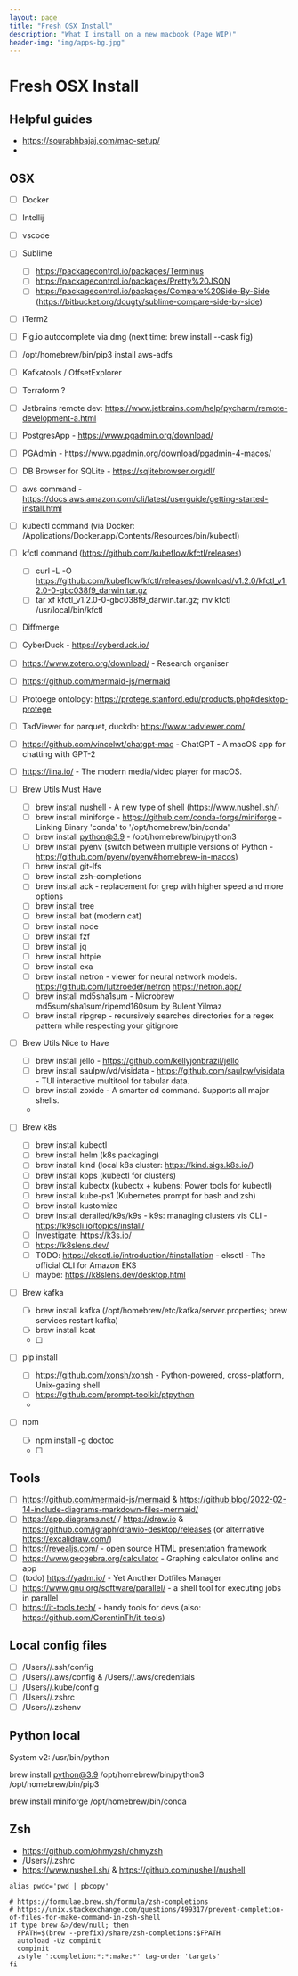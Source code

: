 ```yaml
---
layout: page
title: "Fresh OSX Install"
description: "What I install on a new macbook (Page WIP)"
header-img: "img/apps-bg.jpg"
---
```


<style>
    a { text-decoration: underline; }
</style>
<!-- []()<br />[]() -->

# Fresh OSX Install

## Helpful guides

- https://sourabhbajaj.com/mac-setup/
-

## OSX

- [ ] Docker
- [ ] Intellij
- [ ] vscode
- [ ] Sublime
  - [ ] https://packagecontrol.io/packages/Terminus
  - [ ] https://packagecontrol.io/packages/Pretty%20JSON
  - [ ] https://packagecontrol.io/packages/Compare%20Side-By-Side (https://bitbucket.org/dougty/sublime-compare-side-by-side)
- [ ] iTerm2
- [ ] Fig.io autocomplete via dmg (next time: brew install --cask fig)
- [ ] /opt/homebrew/bin/pip3 install aws-adfs
- [ ] Kafkatools / OffsetExplorer
- [ ] Terraform ?
- [ ] Jetbrains remote dev: https://www.jetbrains.com/help/pycharm/remote-development-a.html
- [ ] PostgresApp - https://www.pgadmin.org/download/
- [ ] PGAdmin - https://www.pgadmin.org/download/pgadmin-4-macos/
- [ ] DB Browser for SQLite - https://sqlitebrowser.org/dl/
- [ ] aws command - https://docs.aws.amazon.com/cli/latest/userguide/getting-started-install.html
- [ ] kubectl command (via Docker: /Applications/Docker.app/Contents/Resources/bin/kubectl)
- [ ] kfctl command (https://github.com/kubeflow/kfctl/releases)
  - [ ] curl -L -O https://github.com/kubeflow/kfctl/releases/download/v1.2.0/kfctl_v1.2.0-0-gbc038f9_darwin.tar.gz
  - [ ] tar xf kfctl_v1.2.0-0-gbc038f9_darwin.tar.gz; mv kfctl /usr/local/bin/kfctl
- [ ] Diffmerge
- [ ] CyberDuck - https://cyberduck.io/
- [ ] https://www.zotero.org/download/ - Research organiser
- [ ] https://github.com/mermaid-js/mermaid
- [ ] Protoege ontology: https://protege.stanford.edu/products.php#desktop-protege
- [ ] TadViewer for parquet, duckdb: https://www.tadviewer.com/
- [ ] https://github.com/vincelwt/chatgpt-mac - ChatGPT - A macOS app for chatting with GPT-2
- [ ] https://iina.io/ - The modern media/video player for macOS.
- [ ] Brew Utils Must Have

  - [ ] brew install nushell - A new type of shell (https://www.nushell.sh/)
  - [ ] brew install miniforge - https://github.com/conda-forge/miniforge - Linking Binary 'conda' to '/opt/homebrew/bin/conda'
  - [ ] brew install python@3.9 - /opt/homebrew/bin/python3
  - [ ] brew install pyenv (switch between multiple versions of Python - https://github.com/pyenv/pyenv#homebrew-in-macos)
  - [ ] brew install git-lfs
  - [ ] brew install zsh-completions
  - [ ] brew install ack - replacement for grep with higher speed and more options
  - [ ] brew install tree
  - [ ] brew install bat (modern cat)
  - [ ] brew install node
  - [ ] brew install fzf
  - [ ] brew install jq
  - [ ] brew install httpie
  - [ ] brew install exa
  - [ ] brew install netron - viewer for neural network models. https://github.com/lutzroeder/netron https://netron.app/
  - [ ] brew install md5sha1sum - Microbrew md5sum/sha1sum/ripemd160sum by Bulent Yilmaz
  - [ ] brew install ripgrep - recursively searches directories for a regex pattern while respecting your gitignore

- [ ] Brew Utils Nice to Have

  - [ ] brew install jello - https://github.com/kellyjonbrazil/jello
  - [ ] brew install saulpw/vd/visidata - https://github.com/saulpw/visidata - TUI interactive multitool for tabular data.
  - [ ] brew install zoxide - A smarter cd command. Supports all major shells.
  -

- [ ] Brew k8s

  - [ ] brew install kubectl
  - [ ] brew install helm (k8s packaging)
  - [ ] brew install kind (local k8s cluster: https://kind.sigs.k8s.io/)
  - [ ] brew install kops (kubectl for clusters)
  - [ ] brew install kubectx (kubectx + kubens: Power tools for kubectl)
  - [ ] brew install kube-ps1 (Kubernetes prompt for bash and zsh)
  - [ ] brew install kustomize
  - [ ] brew install derailed/k9s/k9s - k9s: managing clusters vis CLI - https://k9scli.io/topics/install/
  - [ ] Investigate: https://k3s.io/
  - [ ] https://k8slens.dev/
  - [ ] TODO: https://eksctl.io/introduction/#installation - eksctl - The official CLI for Amazon EKS
  - [ ] maybe: https://k8slens.dev/desktop.html

- [ ] Brew kafka

  - [ ] brew install kafka (/opt/homebrew/etc/kafka/server.properties; brew services restart kafka)
  - [ ] brew install kcat
  - [ ]

- [ ] pip install

  - [ ] https://github.com/xonsh/xonsh - Python-powered, cross-platform, Unix-gazing shell
  - [ ] https://github.com/prompt-toolkit/ptpython
  -

- [ ] npm
  - [ ] npm install -g doctoc
  - [ ]

## Tools

- [ ] https://github.com/mermaid-js/mermaid & https://github.blog/2022-02-14-include-diagrams-markdown-files-mermaid/
- [ ] https://app.diagrams.net/ / https://draw.io & https://github.com/jgraph/drawio-desktop/releases (or alternative https://excalidraw.com/)
- [ ] https://revealjs.com/ - open source HTML presentation framework
- [ ] https://www.geogebra.org/calculator - Graphing calculator online and app
- [ ] (todo) https://yadm.io/ - Yet Another Dotfiles Manager
- [ ] https://www.gnu.org/software/parallel/ - a shell tool for executing jobs in parallel
- [ ] https://it-tools.tech/ - handy tools for devs (also: https://github.com/CorentinTh/it-tools)

## Local config files

- [ ] /Users/<user>/.ssh/config
- [ ] /Users/<user>/.aws/config & /Users/<user>/.aws/credentials
- [ ] /Users/<user>/.kube/config
- [ ] /Users/<user>/.zshrc
- [ ] /Users/<user>/.zshenv

## Python local

System v2:
/usr/bin/python

brew install python@3.9
/opt/homebrew/bin/python3
/opt/homebrew/bin/pip3

brew install miniforge
/opt/homebrew/bin/conda

## Zsh

- https://github.com/ohmyzsh/ohmyzsh
- /Users/<user>/.zshrc
- https://www.nushell.sh/ & https://github.com/nushell/nushell

```
alias pwdc='pwd | pbcopy'
```

```
# https://formulae.brew.sh/formula/zsh-completions
# https://unix.stackexchange.com/questions/499317/prevent-completion-of-files-for-make-command-in-zsh-shell
if type brew &>/dev/null; then
  FPATH=$(brew --prefix)/share/zsh-completions:$FPATH
  autoload -Uz compinit
  compinit
  zstyle ':completion:*:*:make:*' tag-order 'targets'
fi
```
